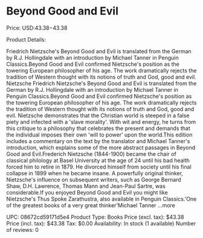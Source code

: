 # Beyond Good and Evil

Price: USD:$43.38-$43.38

Product Details:

Friedrich Nietzsche's Beyond Good and Evil is translated from the German by R.J. Hollingdale with an introduction by Michael Tanner in Penguin Classics.Beyond Good and Evil confirmed Nietzsche's position as the towering European philosopher of his age. The work dramatically rejects the tradition of Western thought with its notions of truth and God, good and evil. Nietzsche Friedrich Nietzsche's Beyond Good and Evil is translated from the German by R.J. Hollingdale with an introduction by Michael Tanner in Penguin Classics.Beyond Good and Evil confirmed Nietzsche's position as the towering European philosopher of his age. The work dramatically rejects the tradition of Western thought with its notions of truth and God, good and evil. Nietzsche demonstrates that the Christian world is steeped in a false piety and infected with a 'slave morality'. With wit and energy, he turns from this critique to a philosophy that celebrates the present and demands that the individual imposes their own 'will to power' upon the world.This edition includes a commentary on the text by the translator and Michael Tanner's introduction, which explains some of the more abstract passages in Beyond Good and Evil.Frederich Nietzsche (1844-1900) became the chair of classical philology at Basel University at the age of 24 until his bad health forced him to retire in 1879. He divorced himself from society until his final collapse in 1899 when he became insane. A powerfully original thinker, Nietzsche's influence on subsequent writers, such as George Bernard Shaw, D.H. Lawrence, Thomas Mann and Jean-Paul Sartre, was considerable.If you enjoyed Beyond Good and Evil you might like Nietzsche's Thus Spoke Zarathustra, also available in Penguin Classics.'One of the greatest books of a very great thinker'Michael Tanner ...more

UPC: 08672cd59171d5e4
Product Type: Books
Price (excl. tax): $43.38
Price (incl. tax): $43.38
Tax: $0.00
Availability: In stock (1 available)
Number of reviews: 0